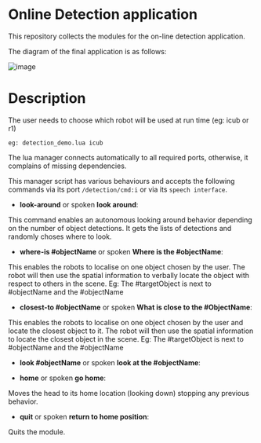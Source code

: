 # Online Detection application

This repository collects the modules for the on-line detection application.

The diagram of the final application is as follows:

![image](https://user-images.githubusercontent.com/3706242/108543828-e4678980-72e5-11eb-9c5d-10968c46e997.png)


# Description

The user needs to choose which robot will be used at run time (eg: icub or r1)
```
eg: detection_demo.lua icub
```
The lua manager connects automatically to all required ports, otherwise, it complains of missing dependencies.

This manager script has various behaviours and accepts the following commands via its port `/detection/cmd:i` or via its `speech interface`.

- **look-around** or spoken **look around**:

This command enables an autonomous looking around behavior depending on the number of object detections. It gets the lists of detections and randomly choses where to look. 

- **where-is #objectName** or spoken **Where is the #objectName**:

This enables the robots to localise on one object chosen by the user. The robot will then use the spatial information to verbally locate the object with respect to others in the scene. Eg: The #targetObject is next to #objectName and the #objectName 

- **closest-to #objectName** or spoken **What is close to the #ObjectName**:

This enables the robots to localise on one object chosen by the user and locate the closest object to it. The robot will then use the spatial information to locate the closest object in the scene. Eg: The #targetObject is next to #objectName and the #objectName 

- **look #objectName** or spoken **look at the #objectName**:

- **home** or spoken **go home**:

Moves the head to its home location (looking down) stopping any previous behavior.

- **quit** or spoken **return to home position**:

Quits the module.
